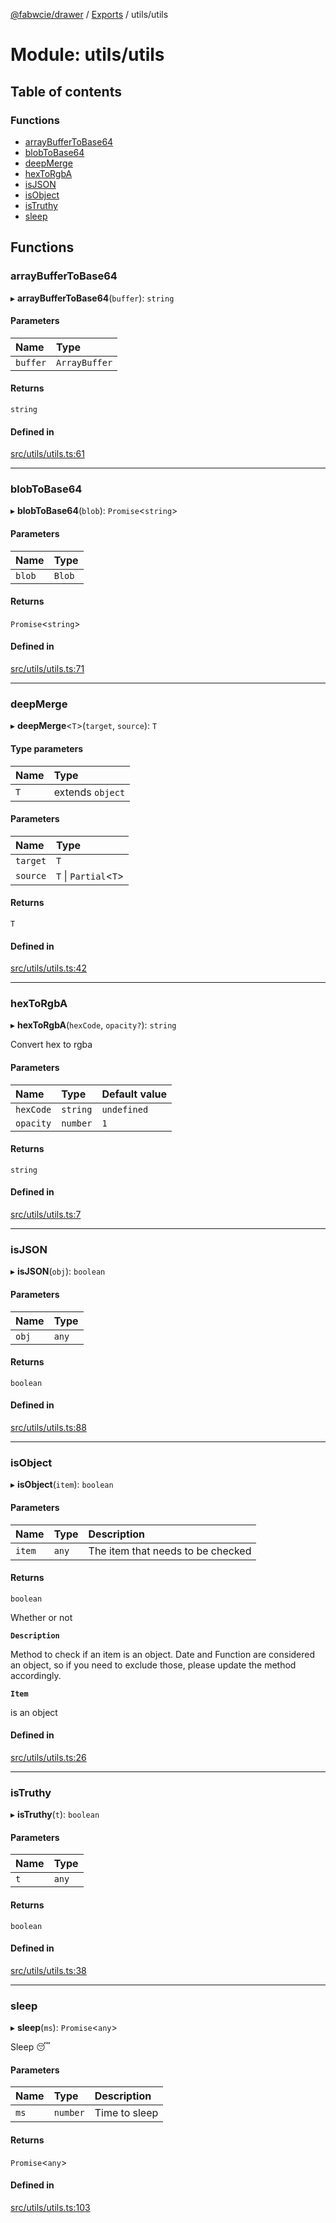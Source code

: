 [@fabwcie/drawer](../README.md) / [Exports](../modules.md) / utils/utils

# Module: utils/utils

## Table of contents

### Functions

- [arrayBufferToBase64](utils_utils.md#arraybuffertobase64)
- [blobToBase64](utils_utils.md#blobtobase64)
- [deepMerge](utils_utils.md#deepmerge)
- [hexToRgbA](utils_utils.md#hextorgba)
- [isJSON](utils_utils.md#isjson)
- [isObject](utils_utils.md#isobject)
- [isTruthy](utils_utils.md#istruthy)
- [sleep](utils_utils.md#sleep)

## Functions

### arrayBufferToBase64

▸ **arrayBufferToBase64**(`buffer`): `string`

#### Parameters

| Name | Type |
| :------ | :------ |
| `buffer` | `ArrayBuffer` |

#### Returns

`string`

#### Defined in

[src/utils/utils.ts:61](https://github.com/fabwcie/drawer/blob/master/src/utils/utils.ts#L61)

___

### blobToBase64

▸ **blobToBase64**(`blob`): `Promise`<`string`\>

#### Parameters

| Name | Type |
| :------ | :------ |
| `blob` | `Blob` |

#### Returns

`Promise`<`string`\>

#### Defined in

[src/utils/utils.ts:71](https://github.com/fabwcie/drawer/blob/master/src/utils/utils.ts#L71)

___

### deepMerge

▸ **deepMerge**<`T`\>(`target`, `source`): `T`

#### Type parameters

| Name | Type |
| :------ | :------ |
| `T` | extends `object` |

#### Parameters

| Name | Type |
| :------ | :------ |
| `target` | `T` |
| `source` | `T` \| `Partial`<`T`\> |

#### Returns

`T`

#### Defined in

[src/utils/utils.ts:42](https://github.com/fabwcie/drawer/blob/master/src/utils/utils.ts#L42)

___

### hexToRgbA

▸ **hexToRgbA**(`hexCode`, `opacity?`): `string`

Convert hex to rgba

#### Parameters

| Name | Type | Default value |
| :------ | :------ | :------ |
| `hexCode` | `string` | `undefined` |
| `opacity` | `number` | `1` |

#### Returns

`string`

#### Defined in

[src/utils/utils.ts:7](https://github.com/fabwcie/drawer/blob/master/src/utils/utils.ts#L7)

___

### isJSON

▸ **isJSON**(`obj`): `boolean`

#### Parameters

| Name | Type |
| :------ | :------ |
| `obj` | `any` |

#### Returns

`boolean`

#### Defined in

[src/utils/utils.ts:88](https://github.com/fabwcie/drawer/blob/master/src/utils/utils.ts#L88)

___

### isObject

▸ **isObject**(`item`): `boolean`

#### Parameters

| Name | Type | Description |
| :------ | :------ | :------ |
| `item` | `any` | The item that needs to be checked |

#### Returns

`boolean`

Whether or not

**`Description`**

Method to check if an item is an object. Date and Function are considered
an object, so if you need to exclude those, please update the method accordingly.

**`Item`**

is an object

#### Defined in

[src/utils/utils.ts:26](https://github.com/fabwcie/drawer/blob/master/src/utils/utils.ts#L26)

___

### isTruthy

▸ **isTruthy**(`t`): `boolean`

#### Parameters

| Name | Type |
| :------ | :------ |
| `t` | `any` |

#### Returns

`boolean`

#### Defined in

[src/utils/utils.ts:38](https://github.com/fabwcie/drawer/blob/master/src/utils/utils.ts#L38)

___

### sleep

▸ **sleep**(`ms`): `Promise`<`any`\>

Sleep 😴

#### Parameters

| Name | Type | Description |
| :------ | :------ | :------ |
| `ms` | `number` | Time to sleep |

#### Returns

`Promise`<`any`\>

#### Defined in

[src/utils/utils.ts:103](https://github.com/fabwcie/drawer/blob/master/src/utils/utils.ts#L103)
